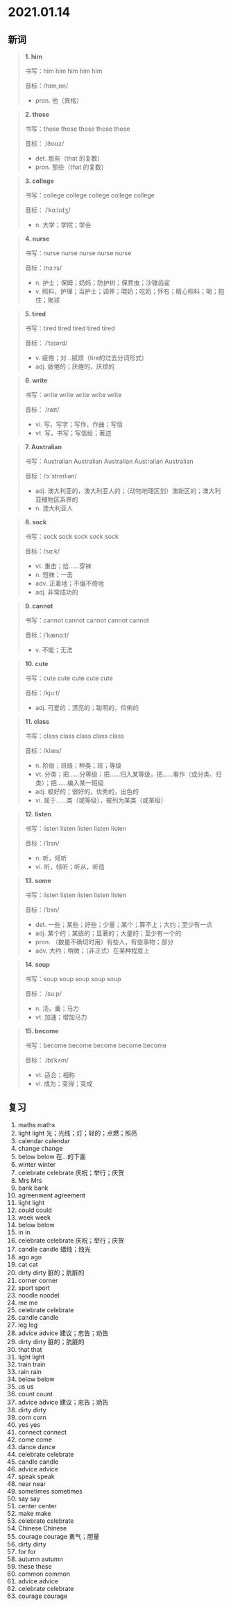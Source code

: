 # 2021.01.14

## 新词

> **1. him**
>
> 书写：him him him him him
>
> 音标：/hɪm,ɪm/
>
> - pron. 他（宾格）

> **2. those**
>
> 书写：those those those those those
>
> 音标： /ðoʊz/
>
> - det. 那些（that 的复数）
> - pron. 那些（that 的复数）

> **3. college**
>
> 书写：college college college college college
>
> 音标： /ˈkɑːlɪdʒ/
>
> - n. 大学；学院；学会

> **4. nurse**
>
> 书写：nurse nurse nurse nurse nurse
>
> 音标：/nɜːrs/
>
> - n. 护士；保姆；奶妈；防护树；保育虫；沙锥齿鲨
> - v. 照料，护理；当护士；调养；喂奶；吃奶；怀有；精心照料；喝；抱住；聚球

> **5. tired**
>
> 书写：tired tired tired tired tired
>
> 音标： /ˈtaɪərd/
>
> - v. 疲倦；对…腻烦（tire的过去分词形式）
> - adj. 疲倦的；厌倦的，厌烦的

> **6. write**
>
> 书写：write write write write write
>
> 音标： /raɪt/
>
> - vi. 写，写字；写作，作曲；写信
> - vt. 写，书写；写信给；著述

> **7. Australian**
>
> 书写：Australian Australian Australian Australian Australian
>
> 音标：/ɔːˈstreɪliən/
>
> - adj. 澳大利亚的，澳大利亚人的；（动物地理区划）澳新区的；澳大利亚植物区系界的
> - n. 澳大利亚人

> **8. sock**
>
> 书写：sock sock sock sock sock
>
> 音标：/sɑːk/
>
> - vt. 重击；给……穿袜
> - n. 短袜；一击
> - adv. 正着地；不偏不倚地
> - adj. 非常成功的

> **9. cannot**
>
> 书写：cannot cannot cannot cannot cannot
>
> 音标：/ˈkænɑːt/
>
> - v. 不能；无法

> **10. cute**
>
> 书写：cute cute cute cute  cute
>
> 音标：/kjuːt/
>
> - adj. 可爱的；漂亮的；聪明的，伶俐的

> **11. class**
>
> 书写：class class class class class
>
> 音标：/klæs/
>
> - n. 阶级；班级；种类；班；等级
> - vt. 分类；把……分等级；把……归入某等级，把……看作（或分类、归类）；把……编入某一班级
> - adj. 极好的；很好的，优秀的，出色的
> - vi. 属于……类（或等级），被列为某类（或某级）

> **12. listen**
>
> 书写：listen listen listen listen listen
>
> 音标：/ˈlɪsn/
>
> - n. 听，倾听
> - vi. 听，倾听；听从，听信

> **13. some**
>
> 书写：listen listen listen listen listen
>
> 音标：/ˈlɪsn/
>
> - det. 一些；某些；好些；少量；某个；算不上；大约；至少有一点
> - adj. 某个的；某些的；显著的；大量的；至少有一个的
> - pron. （数量不确切时用）有些人，有些事物；部分
> - adv. 大约；稍微；（非正式）在某种程度上

> **14. soup**
>
> 书写：soup soup soup soup soup
>
> 音标： /suːp/
>
> - n. 汤，羹；马力
> - vt. 加速；增加马力

> **15. become**
>
> 书写：become become become become become
>
> 音标： /bɪˈkʌm/
>
> - vt. 适合；相称
> - vi. 成为；变得；变成



## 复习

1. maths maths
2. light light 光；光线；灯；轻的；点燃；照亮
3. calendar calendar
4. change change
5. below below 在...的下面
6. winter winter
7. celebrate celebrate 庆祝；举行；庆贺
8. Mrs Mrs
9. bank bank
10. agreenment agreement
11. light light 
12. could could
13. week week
14. below below
15. in in
16. celebrate celebrate 庆祝；举行；庆贺
17. candle candle 蜡烛；烛光
18. ago ago
19. cat cat
20. dirty dirty 脏的；肮脏的
21. corner corner
22. sport sport
23. noodle noodel
24. me me
25. celebrate celebrate 
26. candle candle
27. leg leg
28. advice advice 建议；忠告；劝告
29. dirty dirty 脏的；肮脏的
30. that that
31. light light 
32. train train
33. rain rain
34. below below
35. us us 
36. count count 
37. advice advice 建议；忠告；劝告
38. dirty dirty
39. corn corn 
40. yes yes
41. connect  connect
42. come come
43. dance dance
44. celebrate celebrate
45. candle candle
46. advice advice 
47. speak speak
48. near near
49. sometimes sometimes
50. say say
51. center center
52. make make
53. celebrate celebrate 
54. Chinese Chinese 
55. courage courage 勇气；胆量
56. dirty dirty
57. for for
58. autumn autumn
59. these these
60. common common
61. advice advice 
62. celebrate celebrate 
63. courage courage
